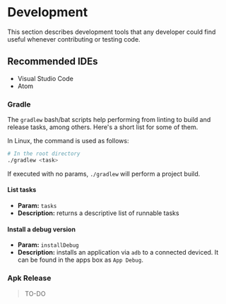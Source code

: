 # Development

This section describes development tools that any developer could find useful whenever contributing or testing code.

## Recommended IDEs

+ Visual Studio Code
+ Atom

<!-- TO-DO -->

### Gradle

The `gradlew` bash/bat scripts help performing from linting to build and release tasks, among others. Here's a short list for some of them.

In Linux, the command is used as follows:

```bash
# In the root directory
./gradlew <task>
```

If executed with no params, `./gradlew` will perform a project build.

#### List tasks

+ **Param:** `tasks`
+ **Description:** returns a descriptive list of runnable tasks

#### Install a debug version

+ **Param:** `installDebug`
+ **Description:** installs an application via `adb` to a connected deviced. It can be found in the apps box as `App Debug`.

### Apk Release

> TO-DO
